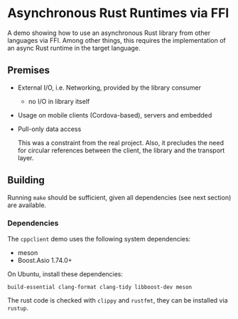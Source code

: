# Asynchronous Rust Runtimes via FFI

A demo showing how to use an asynchronous Rust library from other
languages via FFI. Among other things, this requires the implementation
of an async Rust runtime in the target language.

## Premises

- External I/O, i.e. Networking, provided by the library consumer

  - no I/O in library itself

- Usage on mobile clients (Cordova-based), servers and embedded
- Pull-only data access

  This was a constraint from the real project.
  Also, it precludes the need for circular references between the client,
  the library and the transport layer.

## Building

Running `make` should be sufficient, given all dependencies (see next
section) are available.

### Dependencies

The `cppclient` demo uses the following system dependencies:

- meson
- Boost.Asio 1.74.0+

On Ubuntu, install these dependencies:

```
build-essential clang-format clang-tidy libboost-dev meson
```

The rust code is checked with `clippy` and `rustfmt`, they can be
installed via `rustup`.
